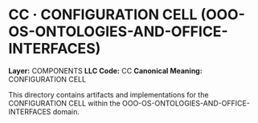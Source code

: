 # CC · CONFIGURATION CELL (OOO-OS-ONTOLOGIES-AND-OFFICE-INTERFACES)

**Layer:** COMPONENTS
**LLC Code:** CC
**Canonical Meaning:** CONFIGURATION CELL

This directory contains artifacts and implementations for the CONFIGURATION CELL within the OOO-OS-ONTOLOGIES-AND-OFFICE-INTERFACES domain.
